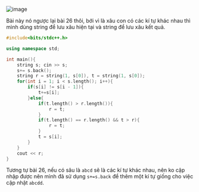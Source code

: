 ![image](https://github.com/Llam-a/Practice_Cpp/assets/115911041/c36347a3-3d88-4dbe-9edf-4b9f611396f2)

Bài này nó ngược lại bài 26 thôi, bới vì là xâu con có các kí tự khác nhau thì mình dùng string để lưu xâu hiện tại và string để lưu xâu kết quả.

```cpp
#include<bits/stdc++.h>

using namespace std;

int main(){
    string s; cin >> s;
    s+= s.back();
    string r = string(1, s[0]), t = string(1, s[0]);
    for(int i = 1; i < s.length(); i++){
        if(s[i] != s[i - 1]){
            t+=s[i];
        }else{
            if(t.length() > r.length()){
                r = t;
            }
            if(t.length() == r.length() && t > r){
                r = t;
            }
            t = s[i];
        }
    }
    cout << r;
}
```

Tương tự bài 26, nếu có sâu là `abcd` sẽ là các kí tự khác nhau, nên ko cập nhập được nên mình đã sử dụng `s+=s.back` để thêm một kí tự giống cho việc cập nhật `abcdd`.
